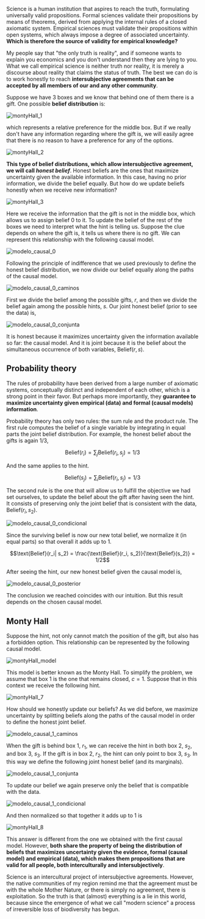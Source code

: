 Science is a human institution that aspires to reach the truth, formulating universally valid propositions.
Formal sciences validate their propositions by means of theorems, derived from applying the internal rules of a closed axiomatic system.
Empirical sciences must validate their propositions within open systems, which always impose a degree of associated uncertainty.
**Which is therefore the source of validity for empirical knowledge?**

My people say that "the only truth is reality", and if someone wants to explain you economics and you don't understand then they are lying to you.
What we call empirical science is neither truth nor reality, it is merely a discourse about reality that claims the status of truth.
The best we can do is to work honestly to reach **intersubjective agreements that can be accepted by all members of our and any other community**.

Suppose we have 3 boxes and we know that behind one of them there is a gift.
One possible **belief distribution** is:

![montyHall_1](./figures/montyHall_1.png)

which represents a relative preference for the middle box.
But if we really don't have any information regarding where the gift is, we will easily agree that there is no reason to have a preference for any of the options.

![montyHall_2](./figures/montyHall_2.png)

**This type of belief distributions, which allow intersubjective agreement, we will call _honest belief_**.
Honest beliefs are the ones that maximize uncertainty given the available information.
In this case, having no prior information, we divide the belief equally.
But how do we update beliefs honestly when we receive new information?

![montyHall_3](./figures/montyHall_3.png)

Here we receive the information that the gift is not in the middle box, which allows us to assign belief 0 to it.
To update the belief of the rest of the boxes we need to interpret what the hint is telling us.
Suppose the clue depends on where the gift is, it tells us where there is no gift.
We can represent this relationship with the following causal model.

![modelo_causal_0](./figures/modelo_causal_0.png)

Following the principle of indifference that we used previously to define the honest belief distribution, we now divide our belief equally along the paths of the causal model.

![modelo_causal_0_caminos](./figures/modelo_causal_0_caminos.png)

First we divide the belief among the possible gifts, $r$, and then we divide the belief again among the possible hints, $s$.
Our joint honest belief (prior to see the data) is, 

![modelo_causal_0_conjunta](./figures/modelo_causal_0_conjunta.png)

It is honest because it maximizes uncertainty given the information available so far: the causal model.
And it is joint because it is the belief about the simultaneous occurrence of both variables, $\text{Belief}(r,s)$.

## Probability theory

The rules of probability have been derived from a large number of axiomatic systems, conceptually distinct and independent of each other, which is a strong point in their favor.
But perhaps more importantly, they **guarantee to maximize uncertainty given empirical (data) and formal (causal models) information**.

Probability theory has only two rules: the sum rule and the product rule.
The first rule computes the belief of a single variable by integrating in equal parts the joint belief distribution.
For example, the honest belief about the gifts is again 1/3,

$$\text{Belief}(r_i) = \sum_j \text{Belief}(r_i, s_j) = 1/3$$

And the same applies to the hint.

$$\text{Belief}(s_j) = \sum_i \text{Belief}(r_i, s_j) = 1/3$$

The second rule is the one that will allow us to fulfill the objective we had set ourselves, to update the belief about the gift after having seen the hint.
It consists of preserving only the joint belief that is consistent with the data, $\text{Belief}(r_i, s_2)$.

![modelo_causal_0_condicional](./figures/modelo_causal_0_condicional.png)

Since the surviving belief is now our new total belief, we normalize it (in equal parts) so that overall it adds up to 1.

$$\text{Belief}(r_i| s_2) = \frac{\text{Belief}(r_i, s_2)}{\text{Belief}(s_2)} = 1/2$$

After seeing the hint, our new honest belief given the causal model is, 

![modelo_causal_0_posterior](./figures/modelo_causal_0_posterior.png)

The conclusion we reached coincides with our intuition.
But this result depends on the chosen causal model.

## Monty Hall

Suppose the hint, not only cannot match the position of the gift, but also has a forbidden option.
This relationship can be represented by the following causal model.

![montyHall_model](./figures/montyHall_model.png)

This model is better known as the Monty Hall.
To simplify the problem, we assume that box 1 is the one that remains closed, $c=1$.
Suppose that in this context we receive the following hint.

![montyHall_7](./figures/montyHall_7.png)

How should we honestly update our beliefs?
As we did before, we maximize uncertainty by splitting beliefs along the paths of the causal model in order to define the honest joint belief.

![modelo_causal_1_caminos](./figures/modelo_causal_1_caminos.png)

When the gift is behind box 1, $r_1$, we can receive the hint in both box 2, $s_2$, and box 3, $s_3$.
If the gift is in box 2, $r_2$, the hint can only point to box 3, $s_3$.
In this way we define the following joint honest belief (and its marginals).

![modelo_causal_1_conjunta](./figures/modelo_causal_1_conjunta.png)

To update our belief we again preserve only the belief that is compatible with the data.

![modelo_causal_1_condicional](./figures/modelo_causal_1_condicional.png)

And then normalized so that together it adds up to 1 is

![montyHall_8](./figures/montyHall_8.png)

This answer is different from the one we obtained with the first causal model.
However, **both share the property of being the distribution of beliefs that maximizes uncertainty given the evidence, formal (causal model) and empirical (data), which makes them propositions that are valid for all people, both interculturally and intersubjectively**.

Science is an intercultural project of intersubjective agreements.
However, the native communities of my region remind me that the agreement must be with the whole Mother Nature, or there is simply no agreement, there is exploitation.
So the truth is that (almost) everything is a lie in this world, because since the emergence of what we call "modern science" a process of irreversible loss of biodiversity has begun.






































































